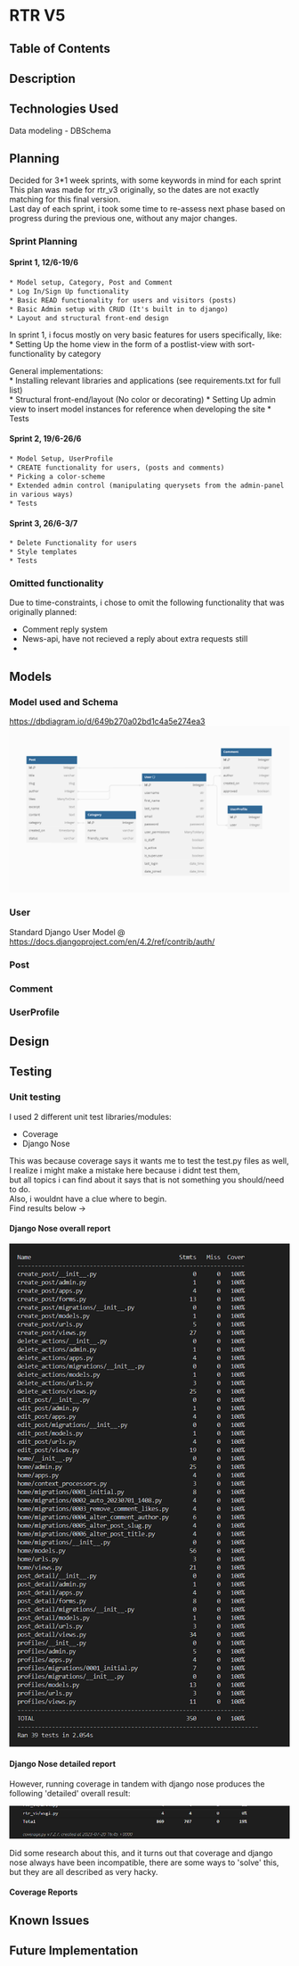 # RTR V5

## Table of Contents

## Description


## Technologies Used

Data modeling - DBSchema

## Planning

Decided for 3*1 week sprints, with some keywords in mind for each sprint  
This plan was made for rtr_v3 originally, so the dates are not exactly matching for this final version.  
Last day of each sprint, i took some time to re-assess next phase based on progress during the previous one, without any major changes.

### Sprint Planning

#### Sprint 1, 12/6-19/6
    * Model setup, Category, Post and Comment
    * Log In/Sign Up functionality
    * Basic READ functionality for users and visitors (posts)
    * Basic Admin setup with CRUD (It's built in to django)
    * Layout and structural front-end design

In sprint 1, i focus mostly on very basic features for users specifically, like:  
    * Setting Up the home view in the form of a postlist-view with sort-functionality by category

General implementations:  
    * Installing relevant libraries and applications (see requirements.txt for full list)  
    * Structural front-end/layout (No color or decorating)
    * Setting Up admin view to insert model instances for reference when developing the site
    * Tests

#### Sprint 2, 19/6-26/6
    * Model Setup, UserProfile
    * CREATE functionality for users, (posts and comments)
    * Picking a color-scheme
    * Extended admin control (manipulating querysets from the admin-panel in various ways)
    * Tests

#### Sprint 3, 26/6-3/7
    * Delete Functionality for users
    * Style templates
    * Tests

### Omitted functionality
Due to time-constraints, i chose to omit the following functionality that was originally planned:
  
* Comment reply system
* News-api, have not recieved a reply about extra requests still
* 

## Models

### Model used and Schema

https://dbdiagram.io/d/649b270a02bd1c4a5e274ea3
![Data Models](./images/model_schema.png)

### User

Standard Django User Model @ https://docs.djangoproject.com/en/4.2/ref/contrib/auth/

### Post

### Comment

### UserProfile

## Design

## Testing

### Unit testing

I used 2 different unit test libraries/modules:

* Coverage
* Django Nose

This was because coverage says it wants me to test the test.py files as well,  
I realize i might make a mistake here because i didnt test them,  
but all topics i can find about it says that is not something you should/need to do.  
Also, i wouldnt have a clue where to begin.  
Find results below ->

#### Django Nose overall report

![Data Models](./images/django_nose_overall.png)

#### Django Nose detailed report

However, running coverage in tandem with django nose produces the following 'detailed' overall result:  
  
![Data Models](./images/django_nose_coverage_error.png)

Did some research about this, and it turns out that coverage and django nose always have been incompatible, there are some ways to 'solve' this, but they are all described as very hacky.

#### Coverage Reports


## Known Issues

## Future Implementation
